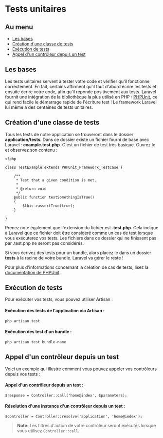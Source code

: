 # Tests unitaires

## Au menu

- [Les bases](#the-basics)
- [Création d'une classe de tests](#creating-test-classes)
- [Exécution de tests](#running-tests)
- [Appel d'un contrôleur depuis un test](#calling-controllers-from-tests)

<a name="the-basics"></a>
## Les bases

Les tests unitaires servent à tester votre code et vérifier qu'il fonctionne correctement. En fait, certains affirment qu'il faut d'abord écrire les tests et ensuite écrire votre code, afin qu'il réponde positivement aux tests. Laravel fournit une intégration de la bibliothèque la plus utilisé en PHP : [PHPUnit](http://www.phpunit.de/manual/current/fr/), ce qui rend facile le démarrage rapide de l'écriture test ! Le framework Laravel lui même a des centaines de tests unitaires.

<a name="creating-test-classes"></a>
## Création d'une classe de tests

Tous les tests de notre application se trouveront dans le dossier **application/tests**. Dans ce dossier existe un fichier fourni de base avec Laravel : **example.test.php**. C'est un fichier de test très basique. Ouvrez le et observez son contenu :

	<?php

	class TestExample extends PHPUnit_Framework_TestCase {

		/**
		 * Test that a given condition is met.
		 *
		 * @return void
		 */
		public function testSomethingIsTrue()
		{
			$this->assertTrue(true);
		}

	}

Prenez note également que l'extension du fichier est **.test.php**. Cela indique à Laravel que ce fichier doit être considéré comme un cas de test lorsque vous exécuterez vos tests. Les fichiers dans ce dossier qui ne finissent pas par .test.php ne seront pas considérés.

Si vous écrivez des tests pour un bundle, alors placez le dans un dossier **tests** à la racine de votre bundle. Laravel va gérer le reste !

Pour plus d'informations concernant la création de cas de tests, lisez la [documentation de PHPUnit](http://www.phpunit.de/manual/current/fr/).

<a name="running-tests"></a>
## Exécution de tests

Pour exécuter vos tests, vous pouvez utiliser Artisan :

#### Exécution des tests de l'application via Artisan :

	php artisan test

#### Exécution des test d'un bundle :

	php artisan test bundle-name

<a name="#calling-controllers-from-tests"></a>
## Appel d'un contrôleur depuis un test

Voici un exemple qui illustre comment vous pouvez appeler vos contrôleurs depuis vos tests :

#### Appel d'un contrôleur depuis un test :

	$response = Controller::call('home@index', $parameters);

#### Résolution d'une instance d'un contrôleur depuis un test :

	$controller = Controller::resolve('application', 'home@index');

> **Note:** Les filtres d'action de votre contrôleur seront exécutés lorsque vous utilisez `Controller::call`.
